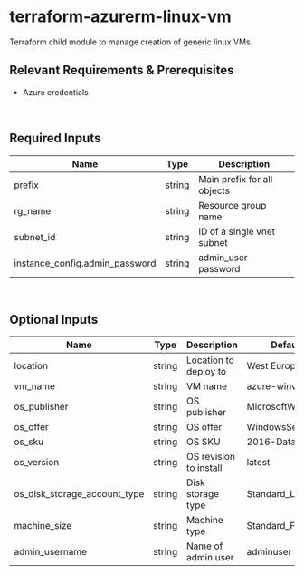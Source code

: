 # terraform-azurerm-linux-vm
Terraform child module to manage creation of generic linux VMs.

## Relevant Requirements & Prerequisites
* Azure credentials

<p>&nbsp;</p>

## Required Inputs
| Name | Type | Description |
| - | -- | --- |
| prefix | string | Main prefix for all objects |
| rg_name | string | Resource group name |
| subnet_id | string | ID of a single vnet subnet |
| instance_config.admin_password | string | admin_user password |
<p>&nbsp;</p>

## Optional Inputs
| Name | Type | Description | Default Value |
| - | -- | --- | - |
| location | string | Location to deploy to | West Europe |
| vm_name | string | VM name | azure-winvm |
| os_publisher | string | OS publisher | MicrosoftWindowsServer |
| os_offer | string | OS offer | WindowsServer |
| os_sku | string | OS SKU | 2016-Datacenter |
| os_version | string | OS revision to install | latest |
| os_disk_storage_account_type | string | Disk storage type | Standard_LRS |
| machine_size | string | Machine type | Standard_F2 |
| admin_username | string | Name of admin user | adminuser |
